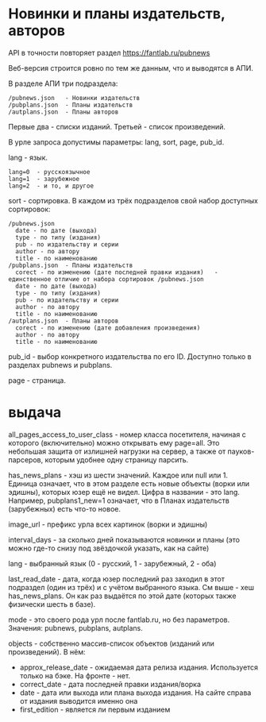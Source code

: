 # Новинки и планы издательств, авторов

API в точности повторяет раздел https://fantlab.ru/pubnews

Веб-версия строится ровно по тем же данным, что и выводятся в АПИ.

В разделе АПИ три подраздела:
```
/pubnews.json   - Новинки издательств
/pubplans.json  - Планы издательств
/autplans.json  - Планы авторов
```

Первые два - списки изданий. Третьей - список произведений.

В урле запроса допустимы параметры: lang, sort, page, pub_id.

lang - язык.
```
lang=0  - русскоязычное
lang=1  - зарубежное
lang=2  - и то, и другое
```

sort - сортировка. В каждом из трёх подразделов свой набор доступных сортировок:
```
/pubnews.json
  date - по дате (выхода)
  type - по типу (издания)
  pub - по издательству и серии
  author - по автору
  title - по наименованию
/pubplans.json  - Планы издательств
  corect - по изменению (дате последней правки издания)   - единственное отличие от набора сортировок /pubnews.json
  date - по дате (выхода)
  type - по типу (издания)
  pub - по издательству и серии
  author - по автору
  title - по наименованию
/autplans.json  - Планы авторов
  corect - по изменению (дате добавления произведения)
  author - по автору
  title - по наименованию
```

pub_id - выбор конкретного издательства по его ID.
Доступно только в разделах pubnews и pubplans.

page - страница.


# выдача

all_pages_access_to_user_class  - номер класса посетителя, начиная с которого (включительно) можно открывать ему page=all.
Это небольшая защита от излишней нагрузки на сервер, а также от пауков-парсеров, которым удобнее одну страницу парсить.

has_news_plans - хэш из шести значений. Каждое или null или 1. Единица означает, что в этом разделе есть новые объекты (ворки или эдишны), которых юзер ещё не видел. Цифра в названии - это lang.
Например, pubplans1_new=1 означает, что в Планах издательств (зарубежных) есть что-то новое.

image_url - префикс урла всех картинок (ворки и эдишны)

interval_days - за сколько дней показываются новинки и планы (это можно где-то снизу под звёздочкой указать, как на сайте)

lang - выбранный язык (0 - русский, 1 - зарубежный, 2 - оба)

last_read_date - дата, когда юзер последний раз заходил в этот подраздел (один из трёх) и с учётом выбранного языка. См выше - хеш has_news_plans. Он как раз выдаётся по этой дате (которых также физически шесть в базе).

mode - это своего рода урл после fantlab.ru, но без параметров. Значения: pubnews, pubplans, autplans.

objects - собственно массив-список объектов (изданий или произведений).
  В нём:
  - approx_release_date - ожидаемая дата релиза издания. Используется только на бэке. На фронте - нет.
  - correct_date - дата последней правки издания/ворка
  - date - дата или выхода или плана выхода издания. На сайте справа от издания выводится именно она
  - first_edition - является ли первым изданием
